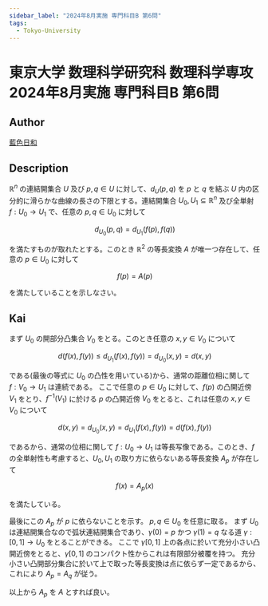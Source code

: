 ```yaml
---
sidebar_label: "2024年8月実施 専門科目B 第6問"
tags:
  - Tokyo-University
---
```

# 東京大学 数理科学研究科 数理科学専攻 2024年8月実施 専門科目B 第6問

## **Author**
[藍色日和](https://mathlog.info/articles/1oMkEFbOl4K8uedCi1xR)

## **Description**
$\mathbb{R}^n$ の連結開集合 $U$ 及び $p,q\in U$ に対して、$d_U(p,q)$ を $p$ と $q$ を結ぶ $U$ 内の区分的に滑らかな曲線の長さの下限とする。連結開集合 $U_0,U_1\subseteq \mathbb{R}^n$ 及び全単射 $f:U_0\to U_1$ で、任意の $p,q\in U_0$ に対して

$$
d_{U_0}(p,q)=d_{U_1}(f(p),f(q))
$$

を満たすものが取れたとする。このとき $\mathbb{R}^2$ の等長変換 $A$ が唯一つ存在して、任意の $p\in U_0$ に対して

$$
f(p)=A(p)
$$

を満たしていることを示しなさい。

## **Kai**
まず $U_0$ の開部分凸集合 $V_0$ をとる。このとき任意の $x,y\in V_0$ について

$$
d(f(x),f(y))\leq d_{U_1}(f(x),f(y))=d_{U_0}(x,y)=d(x,y)
$$

である(最後の等式に $U_0$ の凸性を用いている)から、通常の距離位相に関して $f:V_0\to U_1$ は連続である。
ここで任意の $p\in U_0$ に対して、$f(p)$ の凸開近傍 $V_1$ をとり、$f^{-1}(V_1)$ に於ける $p$ の凸開近傍 $V_0$ をとると、これは任意の $x,y\in V_0$ について

$$
d(x,y)=d_{U_0}(x,y)=d_{U_1}(f(x),f(y))=d(f(x),f(y))
$$

であるから、通常の位相に関して $f:U_0\to U_1$ は等長写像である。このとき、$f$ の全単射性も考慮すると、$U_0,U_1$ の取り方に依らないある等長変換 $A_p$ が存在して

$$
f(x)=A_p(x)
$$

を満たしている。

最後にこの $A_p$ が $p$ に依らないことを示す。
$p,q\in U_0$ を任意に取る。
まず $U_0$ は連結開集合なので弧状連結開集合であり、$\gamma(0)=p$ かつ $\gamma(1)=q$ なる道 $\gamma:[0,1]\to U_0$ をとることができる。
ここで $\gamma[0,1]$ 上の各点に於いて充分小さい凸開近傍をとると、$\gamma[0,1]$ のコンパクト性からこれは有限部分被覆を持つ。
充分小さい凸開部分集合に於いて上で取った等長変換は点に依らず一定であるから、これにより $A_p=A_q$ が従う。

以上から $A_p$ を $A$ とすれば良い。